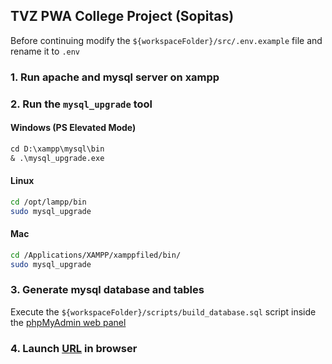 ## TVZ PWA College Project (Sopitas)

Before continuing modify the `${workspaceFolder}/src/.env.example` file and rename it to `.env`

### 1. Run apache and mysql server on xampp

### 2. Run the `mysql_upgrade` tool

#### Windows (PS Elevated Mode)

```ps
cd D:\xampp\mysql\bin
& .\mysql_upgrade.exe
```

#### Linux

```bash
cd /opt/lampp/bin
sudo mysql_upgrade
```

#### Mac

```bash
cd /Applications/XAMPP/xamppfiled/bin/
sudo mysql_upgrade
```

### 3. Generate mysql database and tables

Execute the `${workspaceFolder}/scripts/build_database.sql` script inside the [phpMyAdmin web panel](http://localhost/phpmyadmin/index.php?route=/server/sql)

### 4. Launch [URL](http://localhost/) in browser
